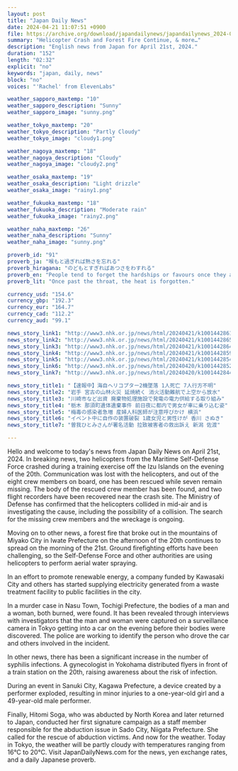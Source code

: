 ```yaml
---
layout: post
title: "Japan Daily News"
date: 2024-04-21 11:07:51 +0900
file: https://archive.org/download/japandailynews/japandailynews_2024-04-21.mp3
summary: "Helicopter Crash and Forest Fire Continue, & more…"
description: "English news from Japan for April 21st, 2024."
duration: "152"
length: "02:32"
explicit: "no"
keywords: "japan, daily, news"
block: "no"
voices: "'Rachel' from ElevenLabs"

weather_sapporo_maxtemp: "10"
weather_sapporo_description: "Sunny"
weather_sapporo_image: "sunny.png"

weather_tokyo_maxtemp: "20"
weather_tokyo_description: "Partly Cloudy"
weather_tokyo_image: "cloudy1.png"

weather_nagoya_maxtemp: "18"
weather_nagoya_description: "Cloudy"
weather_nagoya_image: "cloudy2.png"

weather_osaka_maxtemp: "19"
weather_osaka_description: "Light drizzle"
weather_osaka_image: "rainy1.png"

weather_fukuoka_maxtemp: "18"
weather_fukuoka_description: "Moderate rain"
weather_fukuoka_image: "rainy2.png"

weather_naha_maxtemp: "26"
weather_naha_description: "Sunny"
weather_naha_image: "sunny.png"

proverb_id: "91"
proverb_ja: "喉もと過ぎれば熱さを忘れる"
proverb_hiragana: "のどもとすぎればあつさをわすれる"
proverb_en: "People tend to forget the hardships or favours once they are over or received."
proverb_lit: "Once past the throat, the heat is forgotten."

currency_usd: "154.6"
currency_gbp: "192.3"
currency_eur: "164.7"
currency_cad: "112.2"
currency_aud: "99.1"

news_story_link1: "http://www3.nhk.or.jp/news/html/20240421/k10014428611000.html"
news_story_link2: "http://www3.nhk.or.jp/news/html/20240421/k10014428651000.html"
news_story_link3: "http://www3.nhk.or.jp/news/html/20240421/k10014428641000.html"
news_story_link4: "http://www3.nhk.or.jp/news/html/20240421/k10014428591000.html"
news_story_link5: "http://www3.nhk.or.jp/news/html/20240421/k10014428541000.html"
news_story_link6: "http://www3.nhk.or.jp/news/html/20240420/k10014428521000.html"
news_story_link7: "http://www3.nhk.or.jp/news/html/20240420/k10014428441000.html"

news_story_title1: "【速報中】海自ヘリコプター2機墜落 1人死亡 7人行方不明"
news_story_title2: "岩手 宮古の山林火災 延焼続く 消火活動難航で上空から放水"
news_story_title3: "川崎市など出資 廃棄物処理施設で発電の電力供給する取り組み"
news_story_title4: "栃木 那須町遺体遺棄事件 前日夜に都内で男女が車に乗り込む姿"
news_story_title5: "梅毒の感染者急増 産婦人科医師が注意呼びかけ 横浜"
news_story_title6: "イベント中に自作の装置破裂 1歳女児と男性けが 香川 さぬき"
news_story_title7: "曽我ひとみさんが署名活動 拉致被害者の救出訴え 新潟 佐渡"

---
```


Hello and welcome to today's news from Japan Daily News on April 21st, 2024. In breaking news, two helicopters from the Maritime Self-Defense Force crashed during a training exercise off the Izu Islands on the evening of the 20th. Communication was lost with the helicopters, and out of the eight crew members on board, one has been rescued while seven remain missing. The body of the rescued crew member has been found, and two flight recorders have been recovered near the crash site. The Ministry of Defense has confirmed that the helicopters collided in mid-air and is investigating the cause, including the possibility of a collision. The search for the missing crew members and the wreckage is ongoing.

Moving on to other news, a forest fire that broke out in the mountains of Miyako City in Iwate Prefecture on the afternoon of the 20th continues to spread on the morning of the 21st. Ground firefighting efforts have been challenging, so the Self-Defense Force and other authorities are using helicopters to perform aerial water spraying.

In an effort to promote renewable energy, a company funded by Kawasaki City and others has started supplying electricity generated from a waste treatment facility to public facilities in the city.

In a murder case in Nasu Town, Tochigi Prefecture, the bodies of a man and a woman, both burned, were found. It has been revealed through interviews with investigators that the man and woman were captured on a surveillance camera in Tokyo getting into a car on the evening before their bodies were discovered. The police are working to identify the person who drove the car and others involved in the incident.

In other news, there has been a significant increase in the number of syphilis infections. A gynecologist in Yokohama distributed flyers in front of a train station on the 20th, raising awareness about the risk of infection.

During an event in Sanuki City, Kagawa Prefecture, a device created by a performer exploded, resulting in minor injuries to a one-year-old girl and a 49-year-old male performer.

Finally, Hitomi Soga, who was abducted by North Korea and later returned to Japan, conducted her first signature campaign as a staff member responsible for the abduction issue in Sado City, Niigata Prefecture. She called for the rescue of abduction victims. And now for the weather. Today in Tokyo, the weather will be partly cloudy with temperatures ranging from 16°C to 20°C.  Visit JapanDailyNews.com for the news, yen exchange rates, and a daily Japanese proverb.
